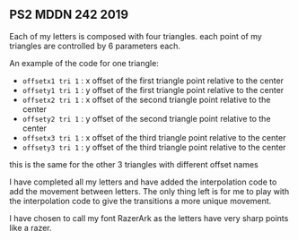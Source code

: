 ## PS2 MDDN 242 2019


Each of my letters is composed with four triangles. each point of my triangles are controlled by 6 parameters each.


An example of the code for one triangle:

  * `offsetx1 tri 1` : x offset of the first triangle point relative to the center
  * `offsety1 tri 1` : y offset of the first triangle point relative to the center
  * `offsetx2 tri 1` : x offset of the second triangle point relative to the center
  * `offsety2 tri 1` : y offset of the second triangle point relative to the center
  * `offsetx3 tri 1` : x offset of the third triangle point relative to the center
  * `offsety3 tri 1` : y offset of the third triangle point relative to the center

  this is the same for the other 3 triangles with different offset names 

I have completed all my letters and have added the interpolation code to add the movement between letters. The only thing left is for me to play with the interpolation code to give the transitions a more unique movement.

I have chosen to call my font RazerArk as the letters have very sharp points like a razer.